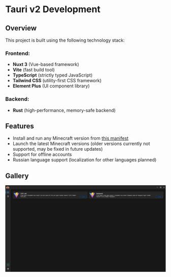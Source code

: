 # Tauri v2 Development

## Overview
This project is built using the following technology stack:

### Frontend:
- **Nuxt 3** (Vue-based framework)
- **Vite** (fast build tool)
- **TypeScript** (strictly typed JavaScript)
- **Tailwind CSS** (utility-first CSS framework)
- **Element Plus** (UI component library)

### Backend:
- **Rust** (high-performance, memory-safe backend)

## Features
- Install and run any Minecraft version from [this manifest](https://piston-meta.mojang.com/mc/game/version_manifest_v2.json)
- Launch the latest Minecraft versions (older versions currently not supported, may be fixed in future updates)
- Support for offline accounts
- Russian language support (localization for other languages planned)

## Gallery
![Screenshot](./.github/readme/1.png)